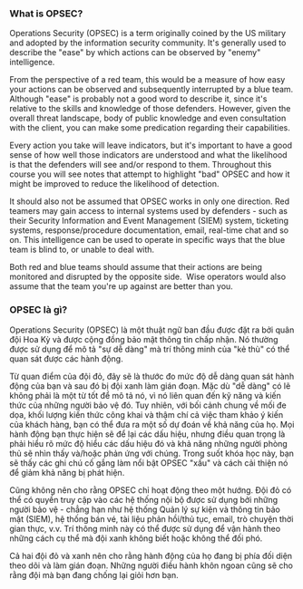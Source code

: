 ### What is OPSEC?
Operations Security (OPSEC) is a term originally coined by the US military and adopted by the information security community. It's generally used to describe the "ease" by which actions can be observed by "enemy" intelligence.

From the perspective of a red team, this would be a measure of how easy your actions can be observed and subsequently interrupted by a blue team. Although "ease" is probably not a good word to describe it, since it's relative to the skills and knowledge of those defenders. However, given the overall threat landscape, body of public knowledge and even consultation with the client, you can make some predication regarding their capabilities.

Every action you take will leave indicators, but it's important to have a good sense of how well those indicators are understood and what the likelihood is that the defenders will see and/or respond to them. Throughout this course you will see notes that attempt to highlight "bad" OPSEC and how it might be improved to reduce the likelihood of detection.

It should also not be assumed that OPSEC works in only one direction. Red teamers may gain access to internal systems used by defenders - such as their Security Information and Event Management (SIEM) system, ticketing systems, response/procedure documentation, email, real-time chat and so on. This intelligence can be used to operate in specific ways that the blue team is blind to, or unable to deal with.

Both red and blue teams should assume that their actions are being monitored and disrupted by the opposite side.  Wise operators would also assume that the team you're up against are better than you.

### OPSEC là gì?
Operations Security (OPSEC) là một thuật ngữ ban đầu được đặt ra bởi quân đội Hoa Kỳ và được cộng đồng bảo mật thông tin chấp nhận. Nó thường được sử dụng để mô tả "sự dễ dàng" mà trí thông minh của "kẻ thù" có thể quan sát được các hành động.

Từ quan điểm của đội đỏ, đây sẽ là thước đo mức độ dễ dàng quan sát hành động của bạn và sau đó bị đội xanh làm gián đoạn. Mặc dù "dễ dàng" có lẽ không phải là một từ tốt để mô tả nó, vì nó liên quan đến kỹ năng và kiến ​​thức của những người bảo vệ đó. Tuy nhiên, với bối cảnh chung về mối đe dọa, khối lượng kiến ​​thức công khai và thậm chí cả việc tham khảo ý kiến ​​của khách hàng, bạn có thể đưa ra một số dự đoán về khả năng của họ.
Mọi hành động bạn thực hiện sẽ để lại các dấu hiệu, nhưng điều quan trọng là phải hiểu rõ mức độ hiểu các dấu hiệu đó và khả năng những người phòng thủ sẽ nhìn thấy và/hoặc phản ứng với chúng. Trong suốt khóa học này, bạn sẽ thấy các ghi chú cố gắng làm nổi bật OPSEC "xấu" và cách cải thiện nó để giảm khả năng bị phát hiện.

Cũng không nên cho rằng OPSEC chỉ hoạt động theo một hướng. Đội đỏ có thể có quyền truy cập vào các hệ thống nội bộ được sử dụng bởi những người bảo vệ - chẳng hạn như hệ thống Quản lý sự kiện và thông tin bảo mật (SIEM), hệ thống bán vé, tài liệu phản hồi/thủ tục, email, trò chuyện thời gian thực, v.v. Trí thông minh này có thể được sử dụng để vận hành theo những cách cụ thể mà đội xanh không biết hoặc không thể đối phó.

Cả hai đội đỏ và xanh nên cho rằng hành động của họ đang bị phía đối diện theo dõi và làm gián đoạn. Những người điều hành khôn ngoan cũng sẽ cho rằng đội mà bạn đang chống lại giỏi hơn bạn.